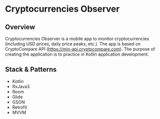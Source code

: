 # Cryptocurrencies Observer
## Overview
Cryptocurrencies Observer is a mobile app to monitor cryptocurrencies (including USD prices, daily price peaks, etc.). The app is based on CryptoCompare API (https://min-api.cryptocompare.com). The purpose of creating the application is to practice in Kotlin application development.
## Stack & Patterns
* Kotlin
* RxJava3
* Room
* Glide
* GSON
* Retrofit
* MVVM
